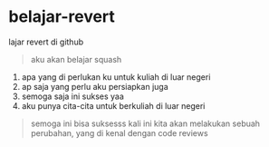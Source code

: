 # belajar-revert
lajar revert di github <br>

>aku akan belajar squash
1. apa yang di perlukan ku untuk kuliah di luar negeri
2. ap saja yang perlu aku persiapkan juga
3. semoga saja ini sukses yaa
4. aku punya cita-cita untuk berkuliah di luar negeri

> semoga ini bisa suksesss
kali ini kita akan melakukan sebuah perubahan, yang di kenal dengan code reviews
